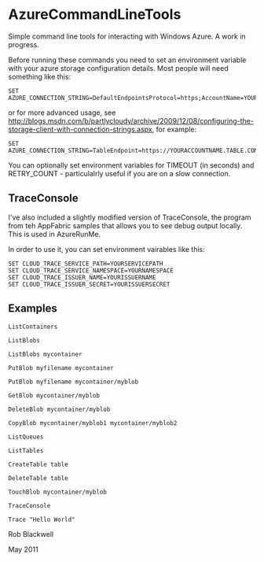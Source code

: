 AzureCommandLineTools
=====================

Simple command line tools for interacting with Windows Azure. A work in progress.

Before running these commands you need to set an environment variable with your azure storage configuration details. Most people will need something like this:

	SET AZURE_CONNECTION_STRING=DefaultEndpointsProtocol=https;AccountName=YOURACCOUNTNAME;AccountKey=YOURACCOUNTKEY

or for more advanced usage, see http://blogs.msdn.com/b/partlycloudy/archive/2009/12/08/configuring-the-storage-client-with-connection-strings.aspx, for example:

	SET AZURE_CONNECTION_STRING=TableEndpoint=https://YOURACCOUNTNAME.TABLE.COM/;QueueEndpoint=https://YOURACCOUNTNAME.QUEUE.COM/;BlobEndpoint=https://YOURACCOUNTNAME.BLOB.COM/;AccountName=YOURACCOUNTNAME;AccountKey=YOURACCOUNTKEY

You can optionally set environment variables for TIMEOUT (in seconds) and RETRY_COUNT - particulalrly useful if you are on a slow connection.

TraceConsole
------------

I've also included a slightly modified version of TraceConsole, the program from teh AppFabric samples that allows you to
see debug output locally. This is used in AzureRunMe.

In order to use it, you can set environment vairables like this:

	SET CLOUD_TRACE_SERVICE_PATH=YOURSERVICEPATH
	SET CLOUD_TRACE_SERVICE_NAMESPACE=YOURNAMESPACE
	SET CLOUD_TRACE_ISSUER_NAME=YOURISSUERNAME
	SET CLOUD_TRACE_ISSUER_SECRET=YOURISSUERSECRET


Examples
--------

	ListContainers

	ListBlobs

	ListBlobs mycontainer

	PutBlob myfilename mycontainer

	PutBlob myfilename mycontainer/myblob

	GetBlob mycontainer/myblob

	DeleteBlob mycontainer/myblob

	CopyBlob mycontainer/myblob1 mycontainer/myblob2

	ListQueues

	ListTables

	CreateTable table

	DeleteTable table

	TouchBlob mycontainer/myblob

	TraceConsole

	Trace "Hello World"


Rob Blackwell

May 2011